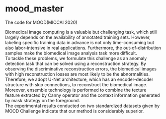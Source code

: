 # mood_master
The code for MOOD(MICCAI 2020) 

  Biomedical image computing is a valuable but challenging task, which still largely depends on the availability of annotated training sets. However, labeling specific training data in advance is not only time-consuming but also labor-intensive in real applications. Furthermore, the out-of-distribution samples make the biomedical image analysis task more difficult.  
  To tackle these problems, we formulate this challenge as an anomaly detection task that can be solved using a reconstruction strategy. By observing the discriminative reconstruction errors, the biomedical images with high reconstruction losses are most likely to be the abnormalities. Therefore, we adopt U-Net architecture, which has an encoder-decoder structure with skip connections, to reconstruct the biomedical image. Moreover, ensemble technology is performed to combine the texture feature extracted by Canny operator and the context information generated by mask strategy on the foreground.  
  The experimental results conducted on two standardized datasets given by MOOD Challenge indicate that our method is considerably superior.
